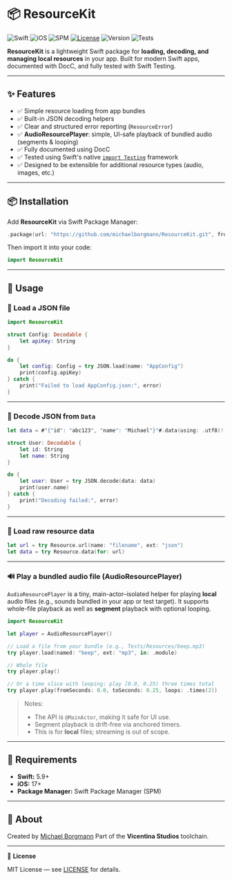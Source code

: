# 📦 ResourceKit

![Swift](https://img.shields.io/badge/Swift-5.9%2B-orange.svg?logo=swift)
![iOS](https://img.shields.io/badge/iOS-17%2B-blue.svg?logo=apple)
![SPM](https://img.shields.io/badge/SPM-compatible-brightgreen?logo=swift)
[![License](https://img.shields.io/badge/license-MIT-green.svg)](./LICENSE)
![Version](https://img.shields.io/github/v/tag/michaelborgmann/ResourceKit?label=release)
![Tests](https://github.com/michaelborgmann/ResourceKit/actions/workflows/test.yml/badge.svg)

**ResourceKit** is a lightweight Swift package for **loading, decoding, and managing local resources** in your app.
Built for modern Swift apps, documented with DocC, and fully tested with Swift Testing.

---

## ✨ Features

* ✅ Simple resource loading from app bundles
* ✅ Built-in JSON decoding helpers
* ✅ Clear and structured error reporting (`ResourceError`)
* ✅ **AudioResourcePlayer**: simple, UI-safe playback of bundled audio (segments & looping)
* ✅ Fully documented using DocC
* ✅ Tested using Swift's native [`import Testing`](https://developer.apple.com/documentation/swift/testing) framework
* ✅ Designed to be extensible for additional resource types (audio, images, etc.)

---

## 📦 Installation

Add **ResourceKit** via Swift Package Manager:

```swift
.package(url: "https://github.com/michaelborgmann/ResourceKit.git", from: "0.2.0")
````

Then import it into your code:

```swift
import ResourceKit
```

---

## 🚀 Usage

### 🔹 Load a JSON file

```swift
import ResourceKit

struct Config: Decodable {
    let apiKey: String
}

do {
    let config: Config = try JSON.load(name: "AppConfig")
    print(config.apiKey)
} catch {
    print("Failed to load AppConfig.json:", error)
}
```

---

### 🔹 Decode JSON from `Data`

```swift
let data = #"{"id": "abc123", "name": "Michael"}"#.data(using: .utf8)!

struct User: Decodable {
    let id: String
    let name: String
}

do {
    let user: User = try JSON.decode(data: data)
    print(user.name)
} catch {
    print("Decoding failed:", error)
}
```

---

### 🔹 Load raw resource data

```swift
let url = try Resource.url(name: "filename", ext: "json")
let data = try Resource.data(for: url)
```

---

### 🔊 Play a bundled audio file (AudioResourcePlayer)

`AudioResourcePlayer` is a tiny, main-actor–isolated helper for playing **local** audio files (e.g., sounds bundled in your app or test target).
It supports whole-file playback as well as **segment** playback with optional looping.

```swift
import ResourceKit

let player = AudioResourcePlayer()

// Load a file from your bundle (e.g., Tests/Resources/beep.mp3)
try player.load(named: "beep", ext: "mp3", in: .module)

// Whole file
try player.play()

// Or a time slice with looping: play [0.0, 0.25) three times total
try player.play(fromSeconds: 0.0, toSeconds: 0.25, loops: .times(2))
```

> Notes:
>
> * The API is `@MainActor`, making it safe for UI use.
> * Segment playback is drift-free via anchored timers.
> * This is for **local** files; streaming is out of scope.

---

## 🧩 Requirements

* **Swift:** 5.9+
* **iOS:** 17+
* **Package Manager:** Swift Package Manager (SPM)

---

## 👤 About

Created by [Michael Borgmann](https://github.com/michaelborgmann)
Part of the **Vicentina Studios** toolchain.

---

📄 **License**

MIT License — see [LICENSE](./LICENSE) for details.
